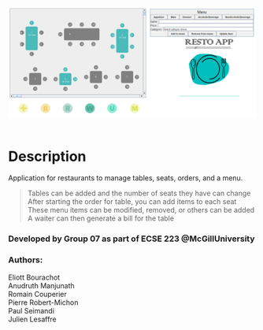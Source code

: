 ![RestoAppLogo](https://github.com/eliottbourachot/RestoApp/blob/master/RestoAppScreenshot.png)  

# Description  
Application for restaurants to manage tables, seats, orders, and a menu.  
> Tables can be added and the number of seats they have can change 
> After starting the order for table, you can add items to each seat 
> These menu items can be modified, removed, or others can be added
> A waiter can then generate a bill for the table

### Developed by Group 07 as part of ECSE 223 @McGillUniversity  
### Authors: 
   Eliott Bourachot  
   Anudruth Manjunath  
   Romain Couperier  
   Pierre Robert-Michon  
   Paul Seimandi  
   Julien Lesaffre  
